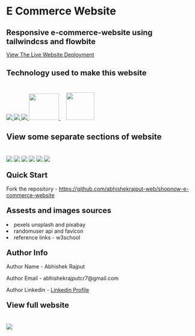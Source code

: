 # E Commerce Website
<h1 style="font-size:20px">Responsive e-commerce-website using tailwindcss and flowbite</h1>
<p><a href="https://abhishekrajput-web.github.io/shopnow-e-commerce-website/">View The Live Website Deployment </a></p>

<h2 style="font-size:20px">Technology used to make this website</h2>

<div style="margin-top:40px">
 <a href="https://www.w3.org/html/" target="_blank"> <img src="https://img.icons8.com/color/94/000000/html-5.png"/> </a> 
    <a href="https://www.w3schools.com/css/" target="_blank"> <img src="https://img.icons8.com/color/94/000000/css3.png"/> </a> 
    <a href="https://developer.mozilla.org/en-US/docs/Web/JavaScript" target="_blank"> <img src="https://img.icons8.com/color/94/000000/javascript.png"/> </a> 
      <a href="https://tailwind.com" target="_blank"> <img style="margin-bottom:12px" src="https://res.cloudinary.com/practicaldev/image/fetch/s--I8Y4H5y3--/c_imagga_scale,f_auto,fl_progressive,h_900,q_auto,w_1600/https://dev-to-uploads.s3.amazonaws.com/uploads/articles/3hw1khdd4inhjri40vkx.jpg" width=80 height=70/> </a> 
            <a  href="https://flowbite.com" target="_blank"> <img style="margin-bottom:10px;margin-right:20px;margin-left:15px" src="https://flowbite.com/images/logo.svg" width=75 height=73/> </a> 
</div>

<h2 style="margin-top:20px"> View some separate sections of website</h2>
<div>
<img style="margin-top:20px" src="https://i.imgur.com/tevf5UF.jpg">
<img style="margin-top:20px" src="https://i.imgur.com/n1IUQev.jpg">
<img style="margin-top:20px" src="https://i.imgur.com/UcvShiX.jpg">
<img style="margin-top:20px" src="https://i.imgur.com/pq9pS2A.jpg">
<img style="margin-top:20px" src="https://i.imgur.com/luYP6gL.jpgg">
<img style="margin-top:20px" src="https://i.imgur.com/mzinQt0.jpg">
</div>
 
 
<h2 style="margin-top:20px;font-size:20px">Quick Start</h2>
<p>Fork the repository - <a href="https://github.com/abhishekrajput-web/shopnow-e-commerce-website.git">https://github.com/abhishekrajput-web/shopnow-e-commerce-website</a></p>


<h2 style="margin-top:20px;font-size:20px">Assests and images sources</h2>

<div>
<li>pexels unsplash and pixabay</li>
<li> randomuser api and favicon</li>
<li>reference links - w3school</li>
</div>

 
<h2 style="margin-top:20px;font-size:20px">Author Info</h2>

<p>Author Name - Abhishek Rajput</p>
<p>Author Email - abhishekrajputcr7@gmail.com</p>
<p>Author Linkedin - <a href="https://linkedin.com/in/abhishek-rajput7/">Linkedin Profile</a></p>
 

<h2 style="margin-top:20px;font-size:20px">View full website</h2>
<div>
<img style="margin-top:20px" src="https://i.imgur.com/SMF9DZs.jpg">
</div>

